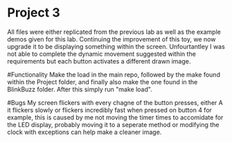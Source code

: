 # Project 3
All files were either replicated from the previous lab as well as the example
demos given for this lab.
Continuing the improvement of this toy, we now upgrade it to be displaying
something within the screen.
Unfourtantley I was not able to complete the dynamic movement suggested within
the requirements but each button activates a different drawn image.

#Functionality
Make the load in the main repo, followed by the make found within the Project
folder, and finally also make the one found in the BlinkBuzz folder.
After this simply run "make load".

#Bugs
My screen flickers with every chagne of the button presses, either A it
flickers slowly or flickers incredibly fast when pressed on button 4 for
example, this is caused by  me not moving the timer times to accomidate for
the LED display, probably moving it to a seperate method or modifying the
clock with exceptions can help make a cleaner image. 
